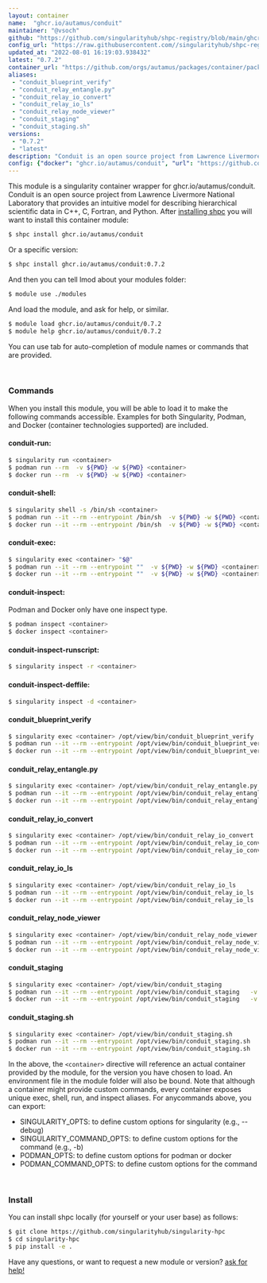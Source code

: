 ```yaml
---
layout: container
name:  "ghcr.io/autamus/conduit"
maintainer: "@vsoch"
github: "https://github.com/singularityhub/shpc-registry/blob/main/ghcr.io/autamus/conduit/container.yaml"
config_url: "https://raw.githubusercontent.com//singularityhub/shpc-registry/main/ghcr.io/autamus/conduit/container.yaml"
updated_at: "2022-08-01 16:19:03.938432"
latest: "0.7.2"
container_url: "https://github.com/orgs/autamus/packages/container/package/conduit"
aliases:
 - "conduit_blueprint_verify"
 - "conduit_relay_entangle.py"
 - "conduit_relay_io_convert"
 - "conduit_relay_io_ls"
 - "conduit_relay_node_viewer"
 - "conduit_staging"
 - "conduit_staging.sh"
versions:
 - "0.7.2"
 - "latest"
description: "Conduit is an open source project from Lawrence Livermore National Laboratory that provides an intuitive model for describing hierarchical scientific data in C++, C, Fortran, and Python."
config: {"docker": "ghcr.io/autamus/conduit", "url": "https://github.com/orgs/autamus/packages/container/package/conduit", "maintainer": "@vsoch", "description": "Conduit is an open source project from Lawrence Livermore National Laboratory that provides an intuitive model for describing hierarchical scientific data in C++, C, Fortran, and Python.", "latest": {"0.7.2": "sha256:229cddc031a67d7a75f7bf90b22ac82c88b5ae12c58663397fab18c7e5608b72"}, "tags": {"0.7.2": "sha256:229cddc031a67d7a75f7bf90b22ac82c88b5ae12c58663397fab18c7e5608b72", "latest": "sha256:229cddc031a67d7a75f7bf90b22ac82c88b5ae12c58663397fab18c7e5608b72"}, "aliases": {"conduit_blueprint_verify": "/opt/view/bin/conduit_blueprint_verify", "conduit_relay_entangle.py": "/opt/view/bin/conduit_relay_entangle.py", "conduit_relay_io_convert": "/opt/view/bin/conduit_relay_io_convert", "conduit_relay_io_ls": "/opt/view/bin/conduit_relay_io_ls", "conduit_relay_node_viewer": "/opt/view/bin/conduit_relay_node_viewer", "conduit_staging": "/opt/view/bin/conduit_staging", "conduit_staging.sh": "/opt/view/bin/conduit_staging.sh"}}
---
```


This module is a singularity container wrapper for ghcr.io/autamus/conduit.
Conduit is an open source project from Lawrence Livermore National Laboratory that provides an intuitive model for describing hierarchical scientific data in C++, C, Fortran, and Python.
After [installing shpc](#install) you will want to install this container module:


```bash
$ shpc install ghcr.io/autamus/conduit
```

Or a specific version:

```bash
$ shpc install ghcr.io/autamus/conduit:0.7.2
```

And then you can tell lmod about your modules folder:

```bash
$ module use ./modules
```

And load the module, and ask for help, or similar.

```bash
$ module load ghcr.io/autamus/conduit/0.7.2
$ module help ghcr.io/autamus/conduit/0.7.2
```

You can use tab for auto-completion of module names or commands that are provided.

<br>

### Commands

When you install this module, you will be able to load it to make the following commands accessible.
Examples for both Singularity, Podman, and Docker (container technologies supported) are included.

#### conduit-run:

```bash
$ singularity run <container>
$ podman run --rm  -v ${PWD} -w ${PWD} <container>
$ docker run --rm  -v ${PWD} -w ${PWD} <container>
```

#### conduit-shell:

```bash
$ singularity shell -s /bin/sh <container>
$ podman run --it --rm --entrypoint /bin/sh  -v ${PWD} -w ${PWD} <container>
$ docker run --it --rm --entrypoint /bin/sh  -v ${PWD} -w ${PWD} <container>
```

#### conduit-exec:

```bash
$ singularity exec <container> "$@"
$ podman run --it --rm --entrypoint ""  -v ${PWD} -w ${PWD} <container> "$@"
$ docker run --it --rm --entrypoint ""  -v ${PWD} -w ${PWD} <container> "$@"
```

#### conduit-inspect:

Podman and Docker only have one inspect type.

```bash
$ podman inspect <container>
$ docker inspect <container>
```

#### conduit-inspect-runscript:

```bash
$ singularity inspect -r <container>
```

#### conduit-inspect-deffile:

```bash
$ singularity inspect -d <container>
```


#### conduit_blueprint_verify
       
```bash
$ singularity exec <container> /opt/view/bin/conduit_blueprint_verify
$ podman run --it --rm --entrypoint /opt/view/bin/conduit_blueprint_verify   -v ${PWD} -w ${PWD} <container> -c " $@"
$ docker run --it --rm --entrypoint /opt/view/bin/conduit_blueprint_verify   -v ${PWD} -w ${PWD} <container> -c " $@"
```


#### conduit_relay_entangle.py
       
```bash
$ singularity exec <container> /opt/view/bin/conduit_relay_entangle.py
$ podman run --it --rm --entrypoint /opt/view/bin/conduit_relay_entangle.py   -v ${PWD} -w ${PWD} <container> -c " $@"
$ docker run --it --rm --entrypoint /opt/view/bin/conduit_relay_entangle.py   -v ${PWD} -w ${PWD} <container> -c " $@"
```


#### conduit_relay_io_convert
       
```bash
$ singularity exec <container> /opt/view/bin/conduit_relay_io_convert
$ podman run --it --rm --entrypoint /opt/view/bin/conduit_relay_io_convert   -v ${PWD} -w ${PWD} <container> -c " $@"
$ docker run --it --rm --entrypoint /opt/view/bin/conduit_relay_io_convert   -v ${PWD} -w ${PWD} <container> -c " $@"
```


#### conduit_relay_io_ls
       
```bash
$ singularity exec <container> /opt/view/bin/conduit_relay_io_ls
$ podman run --it --rm --entrypoint /opt/view/bin/conduit_relay_io_ls   -v ${PWD} -w ${PWD} <container> -c " $@"
$ docker run --it --rm --entrypoint /opt/view/bin/conduit_relay_io_ls   -v ${PWD} -w ${PWD} <container> -c " $@"
```


#### conduit_relay_node_viewer
       
```bash
$ singularity exec <container> /opt/view/bin/conduit_relay_node_viewer
$ podman run --it --rm --entrypoint /opt/view/bin/conduit_relay_node_viewer   -v ${PWD} -w ${PWD} <container> -c " $@"
$ docker run --it --rm --entrypoint /opt/view/bin/conduit_relay_node_viewer   -v ${PWD} -w ${PWD} <container> -c " $@"
```


#### conduit_staging
       
```bash
$ singularity exec <container> /opt/view/bin/conduit_staging
$ podman run --it --rm --entrypoint /opt/view/bin/conduit_staging   -v ${PWD} -w ${PWD} <container> -c " $@"
$ docker run --it --rm --entrypoint /opt/view/bin/conduit_staging   -v ${PWD} -w ${PWD} <container> -c " $@"
```


#### conduit_staging.sh
       
```bash
$ singularity exec <container> /opt/view/bin/conduit_staging.sh
$ podman run --it --rm --entrypoint /opt/view/bin/conduit_staging.sh   -v ${PWD} -w ${PWD} <container> -c " $@"
$ docker run --it --rm --entrypoint /opt/view/bin/conduit_staging.sh   -v ${PWD} -w ${PWD} <container> -c " $@"
```



In the above, the `<container>` directive will reference an actual container provided
by the module, for the version you have chosen to load. An environment file in the
module folder will also be bound. Note that although a container
might provide custom commands, every container exposes unique exec, shell, run, and
inspect aliases. For anycommands above, you can export:

 - SINGULARITY_OPTS: to define custom options for singularity (e.g., --debug)
 - SINGULARITY_COMMAND_OPTS: to define custom options for the command (e.g., -b)
 - PODMAN_OPTS: to define custom options for podman or docker
 - PODMAN_COMMAND_OPTS: to define custom options for the command

<br>
  
### Install

You can install shpc locally (for yourself or your user base) as follows:

```bash
$ git clone https://github.com/singularityhub/singularity-hpc
$ cd singularity-hpc
$ pip install -e .
```

Have any questions, or want to request a new module or version? [ask for help!](https://github.com/singularityhub/singularity-hpc/issues)